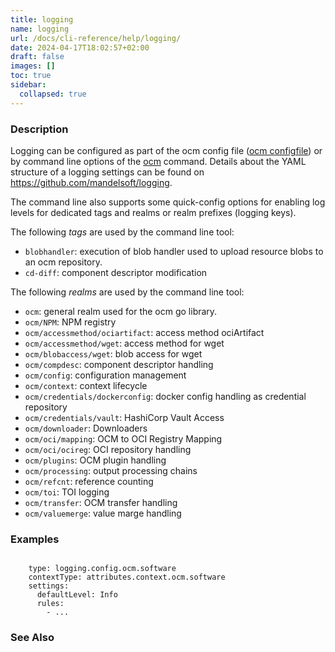 ```yaml
---
title: logging
name: logging
url: /docs/cli-reference/help/logging/
date: 2024-04-17T18:02:57+02:00
draft: false
images: []
toc: true
sidebar:
  collapsed: true
---
```

### Description


Logging can be configured as part of the ocm config file ([ocm configfile](/docs/cli-reference/configfile))
or by command line options of the [ocm](/docs/cli-reference) command. Details about
the YAML structure of a logging settings can be found on https://github.com/mandelsoft/logging.

The command line also supports some quick-config options for enabling log levels
for dedicated tags and realms or realm prefixes (logging keys).

The following *tags* are used by the command line tool:
  - <code>blobhandler</code>: execution of blob handler used to upload resource blobs to an ocm repository.
  - <code>cd-diff</code>: component descriptor modification



The following *realms* are used by the command line tool:
  - <code>ocm</code>: general realm used for the ocm go library.
  - <code>ocm/NPM</code>: NPM registry
  - <code>ocm/accessmethod/ociartifact</code>: access method ociArtifact
  - <code>ocm/accessmethod/wget</code>: access method for wget
  - <code>ocm/blobaccess/wget</code>: blob access for wget
  - <code>ocm/compdesc</code>: component descriptor handling
  - <code>ocm/config</code>: configuration management
  - <code>ocm/context</code>: context lifecycle
  - <code>ocm/credentials/dockerconfig</code>: docker config handling as credential repository
  - <code>ocm/credentials/vault</code>: HashiCorp Vault Access
  - <code>ocm/downloader</code>: Downloaders
  - <code>ocm/oci/mapping</code>: OCM to OCI Registry Mapping
  - <code>ocm/oci/ocireg</code>: OCI repository handling
  - <code>ocm/plugins</code>: OCM plugin handling
  - <code>ocm/processing</code>: output processing chains
  - <code>ocm/refcnt</code>: reference counting
  - <code>ocm/toi</code>: TOI logging
  - <code>ocm/transfer</code>: OCM transfer handling
  - <code>ocm/valuemerge</code>: value marge handling



### Examples

```

    type: logging.config.ocm.software
    contextType: attributes.context.ocm.software
    settings:
      defaultLevel: Info
      rules:
        - ...

```

### See Also


